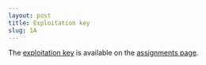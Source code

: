 ```yaml
---
layout: post
title: Exploitation key
slug: 1A
---
```


The [exploitation key](/materials/expl.key.pdf) is available on the [assignments page](/assignments).
